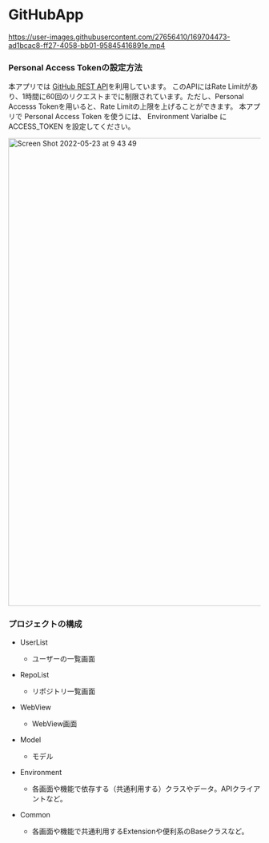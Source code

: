 # GitHubApp

https://user-images.githubusercontent.com/27656410/169704473-ad1bcac8-ff27-4058-bb01-95845416891e.mp4

### Personal Access Tokenの設定方法
本アプリでは [GitHub REST API](https://developer.github.com/v3/)を利用しています。 
このAPIにはRate Limitがあり、1時間に60回のリクエストまでに制限されています。ただし、Personal Accesss Tokenを用いると、Rate Limitの上限を上げることができます。
本アプリで Personal Access Token を使うには、 Environment Varialbe に ACCESS_TOKEN を設定してください。

<img width="936" alt="Screen Shot 2022-05-23 at 9 43 49" src="https://user-images.githubusercontent.com/27656410/169813789-128f4729-0c20-42cf-b72a-1d188c2bd2ca.png">

### プロジェクトの構成
- UserList
  - ユーザーの一覧画面

- RepoList
  - リポジトリ一覧画面

- WebView
  - WebView画面

- Model
  - モデル

- Environment
  - 各画面や機能で依存する（共通利用する）クラスやデータ。APIクライアントなど。

- Common
  - 各画面や機能で共通利用するExtensionや便利系のBaseクラスなど。

